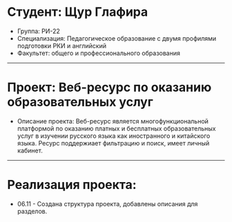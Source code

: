 # Студент: Щур Глафира
- Группа: РИ-22
- Специализация: Педагогическое образование с двумя профилями подготовки РКИ и английский 
- Факультет: общего и профессионального образования
---
# Проект: Веб-ресурс по оказанию образовательных услуг
- Описание проекта: Веб-ресурс является многофункциональной платформой по оказанию платных и бесплатных образовательных услуг в изучении русского языка как иностранного и китайского языка. Ресурс поддержиает фильтрацию и поиск, имеет личный кабинет. 
---
# Реализация проекта:
- 06.11 - Создана структура проекта, добавлены описания для разделов. 